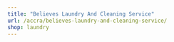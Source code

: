 ```yaml
---
title: "Believes Laundry And Cleaning Service"
url: /accra/believes-laundry-and-cleaning-service/
shop: laundry
---
```

